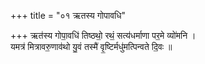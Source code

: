 +++
title = "०१ ऋतस्य गोपावधि"

+++
ऋत॑स्य गोपा॒वधि॑ तिष्ठथो॒ रथं॒ सत्य॑धर्माणा पर॒मे व्यो॑मनि ।  
यमत्र॑ मित्रावरु॒णाव॑थो यु॒वं तस्मै॑ वृ॒ष्टिर्मधु॑मत्पिन्वते दि॒वः ॥